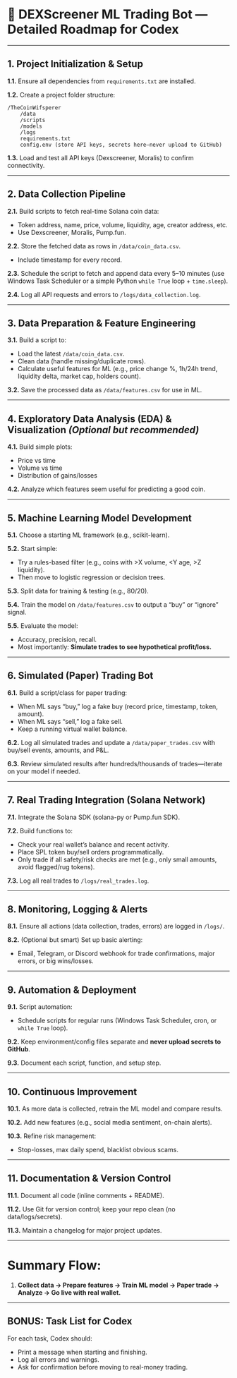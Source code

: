 # 🚀 DEXScreener ML Trading Bot — **Detailed Roadmap for Codex**

---

## **1. Project Initialization & Setup**

**1.1.** Ensure all dependencies from `requirements.txt` are installed.

**1.2.** Create a project folder structure:

```
/TheCoinWifsperer
    /data
    /scripts
    /models
    /logs
    requirements.txt
    config.env (store API keys, secrets here—never upload to GitHub)
```

**1.3.** Load and test all API keys (Dexscreener, Moralis) to confirm connectivity.

---

## **2. Data Collection Pipeline**

**2.1.** Build scripts to fetch real-time Solana coin data:

* Token address, name, price, volume, liquidity, age, creator address, etc.
* Use Dexscreener, Moralis, Pump.fun.

**2.2.** Store the fetched data as rows in `/data/coin_data.csv`.

* Include timestamp for every record.

**2.3.** Schedule the script to fetch and append data every 5–10 minutes (use Windows Task Scheduler or a simple Python `while True` loop + `time.sleep`).

**2.4.** Log all API requests and errors to `/logs/data_collection.log`.

---

## **3. Data Preparation & Feature Engineering**

**3.1.** Build a script to:

* Load the latest `/data/coin_data.csv`.
* Clean data (handle missing/duplicate rows).
* Calculate useful features for ML (e.g., price change %, 1h/24h trend, liquidity delta, market cap, holders count).

**3.2.** Save the processed data as `/data/features.csv` for use in ML.

---

## **4. Exploratory Data Analysis (EDA) & Visualization** *(Optional but recommended)*

**4.1.** Build simple plots:

* Price vs time
* Volume vs time
* Distribution of gains/losses

**4.2.** Analyze which features seem useful for predicting a good coin.

---

## **5. Machine Learning Model Development**

**5.1.** Choose a starting ML framework (e.g., scikit-learn).

**5.2.** Start simple:

* Try a rules-based filter (e.g., coins with >X volume, \<Y age, >Z liquidity).
* Then move to logistic regression or decision trees.

**5.3.** Split data for training & testing (e.g., 80/20).

**5.4.** Train the model on `/data/features.csv` to output a “buy” or “ignore” signal.

**5.5.** Evaluate the model:

* Accuracy, precision, recall.
* Most importantly: **Simulate trades to see hypothetical profit/loss.**

---

## **6. Simulated (Paper) Trading Bot**

**6.1.** Build a script/class for paper trading:

* When ML says “buy,” log a fake buy (record price, timestamp, token, amount).
* When ML says “sell,” log a fake sell.
* Keep a running virtual wallet balance.

**6.2.** Log all simulated trades and update a `/data/paper_trades.csv` with buy/sell events, amounts, and P\&L.

**6.3.** Review simulated results after hundreds/thousands of trades—iterate on your model if needed.

---

## **7. Real Trading Integration (Solana Network)**

**7.1.** Integrate the Solana SDK (solana-py or Pump.fun SDK).

**7.2.** Build functions to:

* Check your real wallet’s balance and recent activity.
* Place SPL token buy/sell orders programmatically.
* Only trade if all safety/risk checks are met (e.g., only small amounts, avoid flagged/rug tokens).

**7.3.** Log all real trades to `/logs/real_trades.log`.

---

## **8. Monitoring, Logging & Alerts**

**8.1.** Ensure all actions (data collection, trades, errors) are logged in `/logs/`.

**8.2.** (Optional but smart) Set up basic alerting:

* Email, Telegram, or Discord webhook for trade confirmations, major errors, or big wins/losses.

---

## **9. Automation & Deployment**

**9.1.** Script automation:

* Schedule scripts for regular runs (Windows Task Scheduler, cron, or `while True` loop).

**9.2.** Keep environment/config files separate and **never upload secrets to GitHub**.

**9.3.** Document each script, function, and setup step.

---

## **10. Continuous Improvement**

**10.1.** As more data is collected, retrain the ML model and compare results.

**10.2.** Add new features (e.g., social media sentiment, on-chain alerts).

**10.3.** Refine risk management:

* Stop-losses, max daily spend, blacklist obvious scams.

---

## **11. Documentation & Version Control**

**11.1.** Document all code (inline comments + README).

**11.2.** Use Git for version control; keep your repo clean (no data/logs/secrets).

**11.3.** Maintain a changelog for major project updates.

---

# **Summary Flow:**

1. **Collect data → Prepare features → Train ML model → Paper trade → Analyze → Go live with real wallet.**

---

## **BONUS: Task List for Codex**

For each task, Codex should:

* Print a message when starting and finishing.
* Log all errors and warnings.
* Ask for confirmation before moving to real-money trading.
